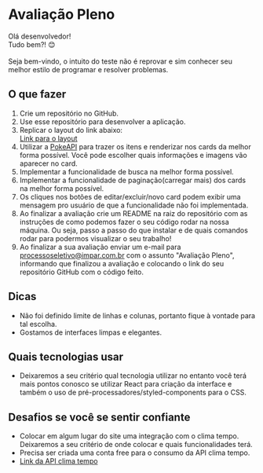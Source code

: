 # Avaliação Pleno
Olá desenvolvedor!\
Tudo bem?! 😊\
\
Seja bem-vindo, o intuito do teste não é reprovar e sim conhecer seu melhor estilo de programar e resolver problemas.

## O que fazer
1. Crie um repositório no GitHub.
2. Use esse repositório para desenvolver a aplicação.
3. Replicar o layout do link abaixo:\
[Link para o layout](https://xd.adobe.com/view/c715f110-fbd4-4323-be0c-0e453c1450db-9246)
4. Utilizar a [PokeAPI](https://pokeapi.co/) para trazer os itens e renderizar nos cards da melhor forma possível. Você pode escolher quais informações e imagens vão aparecer no card.
5. Implementar a funcionalidade de busca na melhor forma possível.
6. Implementar a funcionalidade de paginação(carregar mais) dos cards na melhor forma possível.
7. Os cliques nos botões de editar/excluir/novo card podem exibir uma mensagem pro usuário de que a funcionalidade não foi implementada.
8. Ao finalizar a avaliação crie um README na raiz do repositório com as instruções de como podemos fazer o seu código rodar na nossa máquina. Ou seja, passo a passo do que instalar e de quais comandos rodar para podermos visualizar o seu trabalho!
9. Ao finalizar a sua avaliação enviar um e-mail para processoseletivo@impar.com.br com o assunto "Avaliação Pleno", informando que finalizou a avaliação e colocando o link do seu repositório GitHub com o código feito. 

## Dicas
* Não foi definido limite de linhas e colunas, portanto fique à vontade para tal escolha.
* Gostamos de interfaces limpas e elegantes.

## Quais tecnologias usar
* Deixaremos a seu critério qual tecnologia utilizar no entanto você terá mais pontos conosco se utilizar React para criação da interface e também o uso de pré-processadores/styled-components para o CSS.

## Desafios se você se sentir confiante
* Colocar em algum lugar do site uma integração com o clima tempo. Deixaremos a seu critério de onde colocar e quais funcionalidades terá.
* Precisa ser criada uma conta free para o consumo da API clima tempo.
* [Link da API clima tempo](https://advisor.climatempo.com.br/)
